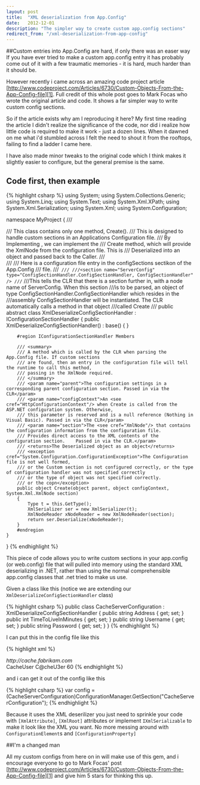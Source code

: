 ```yaml
---
layout: post
title:  "XML deserialization from App.Config"
date:   2012-12-01
description: "The simpler way to create custom app.config sections"
redirect_from: "/xml-deserialization-from-app-config"
---
```


##Custom entries into App.Config are hard, if only there was an easer way
If you have ever tried to make a custom app.config entry it has probably come out of it with a few traumatic memories - it is hard, much harder than it should be.

However recently i came across an amazing code project article [http://www.codeproject.com/Articles/6730/Custom-Objects-From-the-App-Config-file][1]. Full credit of this whole post goes to Mark Focas who wrote the original article and code. It shows a far simpler way to write custom config sections.

So if the article exists why am I reproducing it here?  My first time reading the article I didn't realize the significance of the code, nor did i realize how little code is required to make it work - just a dozen lines. When it dawned on me what i'd stumbled across I felt the need to shout it from the rooftops, failing to find a ladder I came here. 

I have also made minor tweaks to the original code which I think makes it slightly easier to configure, but the general premise is the same.


## Code first, then example
{% highlight csharp %}
using System;
using System.Collections.Generic;
using System.Linq;
using System.Text;
using System.Xml.XPath;
using System.Xml.Serialization;
using System.Xml;
using System.Configuration;

namespace MyProject
{
	/// <summary>
	/// This class contains only one method, Create().
	/// This is designed to handle custom sections in an Applications Configuration file.
	/// By Implementing <see cref="IConfigurationSectionHandler"/>, we can implement the
	/// Create method, which will provide the XmlNode from the configuration file. This is
	/// Deserialized into an object and passed back to the Caller.
	/// </summary>
	/// <example>
	/// Here is a configuration file entry in the <c>configSections</c> sectikon of the <c>App.Config</c>
	/// file.
	///<code>	///
	///&lt;section name="ServerConfig" type="ConfigSectionHandler.ConfigSectionHandler, ConfigSectionHandler" /&gt;
	///</code>
	///This tells the CLR that there is a section further in, with a node name of <c>ServerConfig</c>. When this section
	///is to be parsed, an object of type <c>ConfigSectionHandler.ConfigSectionHandler</c> which resides in the 
	///assembly <c>ConfigSectionHandler</c> will be instantiated. The CLR automatically calls a method in that object
	///called <c>Create</c>
	///</example>
	public abstract class XmlDeserializeConfigSectionHandler : IConfigurationSectionHandler
	{
		public XmlDeserializeConfigSectionHandler()
			: base()
		{
		}

		#region IConfigurationSectionHandler Members

		/// <summary>
		/// A method which is called by the CLR when parsing the App.Config file. If custom sections
		/// are found, then an entry in the configuration file will tell the runtime to call this method,
		/// passing in the XmlNode required.
		/// </summary>
		/// <param name="parent">The configuration settings in a corresponding parent configuration section. Passed in via the CLR</param>
		/// <param name="configContext">An <see cref="HttpConfigurationContext"/> when Create is called from the ASP.NET configuration system. Otherwise, 
		/// this parameter is reserved and is a null reference (Nothing in Visual Basic). Passed in via the CLR</param>
		/// <param name="section">The <see cref="XmlNode"/> that contains the configuration information from the configuration file. 
		/// Provides direct access to the XML contents of the configuration section. 	Passed in via the CLR.</param>
		/// <returns>The Deserialized object as an object</returns>
		/// <exception cref="System.Configuration.ConfigurationException">The Configuration file is not well formed,
		/// or the Custom section is not configured correctly, or the type of configuration handler was not specified correctly
		/// or the type of object was not specified correctly.
		/// or the copn</exception>
		public object Create(object parent, object configContext, System.Xml.XmlNode section)
		{
			Type t = this.GetType();
			XmlSerializer ser = new XmlSerializer(t);
			XmlNodeReader xNodeReader = new XmlNodeReader(section);
			return ser.Deserialize(xNodeReader);
		}
		#endregion
	}
}
{% endhighlight %}


This piece of code allows you to write custom sections in your app.config (or web.config) file that will pulled into memory using the standard XML deserializing in .NET, rather than using the normal comprehensible app.config classes that .net tried to make us use.

Given a class like this (notice we are extending our `XmlDeserializeConfigSectionHandler` class)

{% highlight csharp %}
public class CacheServerConfiguration : XmlDeserializeConfigSectionHandler
{
	public string Address { get; set; }
	public int TimeToLiveInMinutes { get; set; }
	public string Username { get; set; }
	public string Password { get; set; }
}
{% endhighlight %}

I can put this in the config file like this

{% highlight xml %}
<?xml version="1.0" encoding="utf-8" ?>
<configuration>
  <configSections>
	<!-- Need to use full reference with [namespace].[typename], [assembly] -->
	<!-- The section name will need to be teh same as the classname for deserialization to work -->
  <section name="CacheServerConfiguration" type="MyProject.CacheServerConfiguration, MyProject"/>
  </configSections>

  <CacheServerConfiguration>
	<Address>http://cache.fabrikam.com</Address>
	<Username>CacheUser</Username>
	<Password>C@cheU3er</Password>
	<TimeToLiveInMinutes>60</TimeToLiveInMinutes>
  </CacheServerConfiguration>
  
</configuration>
{% endhighlight %}

and i can get it out of the config like this

{% highlight csharp %}
var config = (CacheServerConfiguration)ConfigurationManager.GetSection("CacheServerConfiguration");
{% endhighlight %}

 Because it uses the XML deserilizer you just need to sprinkle your code with `[XmlAttribute]`, `[XmlRoot]` attributes or implement `IXmlSerializable` to make it look like the XML you want. No more messing around with `ConfigurationElement`s and `[ConfigurationProperty]`


##I'm a changed man

All my custom configs from here on in will make use of this gem, and i encourage everyone to go to Mark Focas' post [http://www.codeproject.com/Articles/6730/Custom-Objects-From-the-App-Config-file][1] and give him 5 stars for thinking this up.


  [1]: http://www.codeproject.com/Articles/6730/Custom-Objects-From-the-App-Config-file